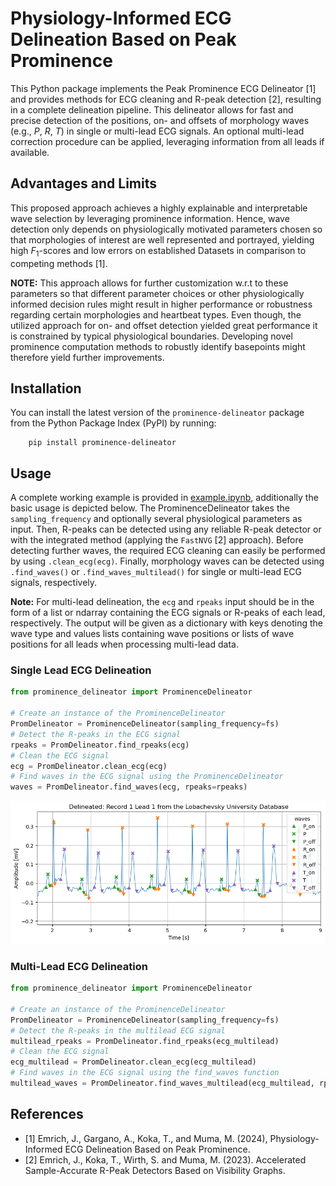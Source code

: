 # Physiology-Informed ECG Delineation Based on Peak Prominence

This Python package implements the Peak Prominence ECG Delineator \[1\] and provides methods for ECG cleaning and R-peak detection \[2\], resulting in a complete delineation pipeline. This delineator allows for fast and precise detection of the positions, on- and offsets of morphology waves (e.g., _P_, _R_, _T_) in single or multi-lead ECG signals. An optional multi-lead correction procedure can be applied, leveraging information from all leads if available. 

## Advantages and Limits
This proposed approach achieves a highly explainable and interpretable wave selection by leveraging prominence information. Hence, wave detection only depends on physiologically motivated parameters chosen so that morphologies of interest are well represented and portrayed, yielding high $F_1$-scores and low errors on established Datasets in comparison to competing methods \[1\]. 

**NOTE:** This approach allows for further customization w.r.t to these parameters so that different parameter choices or other physiologically informed decision rules might result in higher performance or robustness regarding certain morphologies and heartbeat types. Even though, the utilized approach for on- and offset detection yielded great performance it is constrained by typical physiological boundaries. Developing novel prominence computation methods to robustly identify basepoints might therefore yield further improvements. 



## Installation

You can install the latest version of the `prominence-delineator` package from the Python Package Index (PyPI) by running:
```
    pip install prominence-delineator
```

## Usage

A complete working example is provided in [example.ipynb](https://github.com/JonasEmrich/prominence-delineator/blob/main/example/example.ipynb), additionally the basic usage is depicted below.
The ProminenceDelineator takes the `sampling_frequency` and optionally several physiological parameters as input.
Then, R-peaks can be detected using any reliable R-peak detector or with the integrated method (applying the `FastNVG` \[2\] approach). Before detecting further waves, the required ECG cleaning can easily be performed by using `.clean_ecg(ecg)`.
Finally, morphology waves can be detected using `.find_waves()` or `.find_waves_multilead()` for single or multi-lead ECG signals, respectively. 

**Note:** For multi-lead delineation, the `ecg` and `rpeaks` input should be in the form of a list or ndarray containing the ECG signals or R-peaks of each lead, respectively. The output will be given as a dictionary with keys denoting the wave type and values lists containing wave positions or lists of wave positions for all leads when processing multi-lead data.

### Single Lead ECG Delineation
``` python
from prominence_delineator import ProminenceDelineator 

# Create an instance of the ProminenceDelineator
PromDelineator = ProminenceDelineator(sampling_frequency=fs)
# Detect the R-peaks in the ECG signal
rpeaks = PromDelineator.find_rpeaks(ecg)
# Clean the ECG signal
ecg = PromDelineator.clean_ecg(ecg)
# Find waves in the ECG signal using the ProminenceDelineator
waves = PromDelineator.find_waves(ecg, rpeaks=rpeaks)
```

![Delineated ECG](https://github.com/JonasEmrich/prominence-delineator/blob/main/img/plot.png)

### Multi-Lead ECG Delineation
``` python
from prominence_delineator import ProminenceDelineator 

# Create an instance of the ProminenceDelineator
PromDelineator = ProminenceDelineator(sampling_frequency=fs)
# Detect the R-peaks in the multilead ECG signal
multilead_rpeaks = PromDelineator.find_rpeaks(ecg_multilead)
# Clean the ECG signal
ecg_multilead = PromDelineator.clean_ecg(ecg_multilead)
# Find waves in the ECG signal using the find_waves function
multilead_waves = PromDelineator.find_waves_multilead(ecg_multilead, rpeaks_multilead=multilead_rpeaks)
```

## References
* \[1\] Emrich, J., Gargano, A., Koka, T., and Muma, M. (2024), Physiology-Informed ECG Delineation Based on Peak Prominence.
* \[2\] Emrich, J., Koka, T., Wirth, S. and Muma, M. (2023). Accelerated Sample-Accurate R-Peak Detectors Based on Visibility Graphs.

